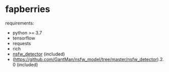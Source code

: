 # fapberries

requirements:
- python >= 3.7
- tensorflow
- requests
- rich
- [nsfw_detector](https://github.com/GantMan/nsfw_model/tree/master/nsfw_detector) (included)
- (https://github.com/GantMan/nsfw_model/tree/master/nsfw_detector).2.0 (included)
